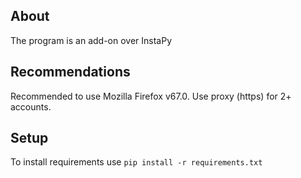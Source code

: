 ## About
The program is an add-on over InstaPy

## Recommendations
Recommended to use Mozilla Firefox v67.0.
Use proxy (https) for 2+ accounts.

## Setup
To install requirements use
`pip install -r requirements.txt`
